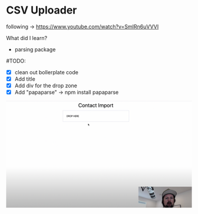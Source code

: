 # CSV Uploader

following -> https://www.youtube.com/watch?v=SmIRn6uVVVI

What did I learn?
- parsing package

#TODO:
- [X] clean out bollerplate code
- [X] Add title
- [X] Add div for the drop zone
- [X] Add "papaparse" -> npm install papaparse

![](starting-page.png)